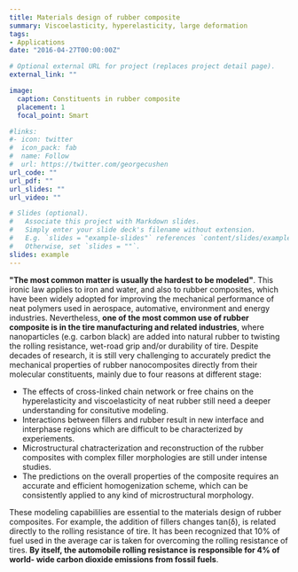 ```yaml
---
title: Materials design of rubber composite
summary: Viscoelasticity, hyperelasticity, large deformation
tags:
- Applications
date: "2016-04-27T00:00:00Z"

# Optional external URL for project (replaces project detail page).
external_link: ""

image:
  caption: Constituents in rubber composite
  placement: 1
  focal_point: Smart

#links:
#- icon: twitter
#  icon_pack: fab
#  name: Follow
#  url: https://twitter.com/georgecushen
url_code: ""
url_pdf: ""
url_slides: ""
url_video: ""

# Slides (optional).
#   Associate this project with Markdown slides.
#   Simply enter your slide deck's filename without extension.
#   E.g. `slides = "example-slides"` references `content/slides/example-slides.md`.
#   Otherwise, set `slides = ""`.
slides: example
---
```

**"The most common matter is usually the hardest to be modeled"**. This ironic law applies to iron and water, and also to rubber composites, which have been widely adopted for improving the mechanical performance of neat polymers used in aerospace, automative, environment and energy industries. Nevertheless, **one of the most common use of rubber composite is in the tire manufacturing and related industries**, where nanoparticles (e.g. carbon black) are added into natural rubber to twisting the rolling resistance, wet-road grip and/or durability of tire. Despite decades of research, it is still very challenging to accurately predict the mechanical properties of rubber nanocomposites directly from their molecular constituents, mainly due to four reasons at different stage:

- The effects of cross-linked chain network or free chains on the hyperelasticity and viscoelasticity of neat rubber still need a deeper understanding for consitutive modeling.
- Interactions between fillers and rubber result in new interface and interphase regions which are difficult to be characterized by experiements.
- Microstructural chatracterization and reconstruction of the rubber composites with complex filler morphologies are still under intense studies.
- The predictions on the overall properties of the composite requires an accurate and efficient homogenization scheme, which can be consistently applied to any kind of microstructural morphology.

These modeling capabililies are essential to the materials design of rubber composites. For example, the addition of fillers changes tan(δ),  is related directly to the rolling resistance of tire. It has been recognized that 10% of fuel used in the average car is taken for overcoming the rolling resistance of tires. **By itself, the automobile rolling resistance is responsible for 4% of world- wide carbon dioxide emissions from fossil fuels**. 

